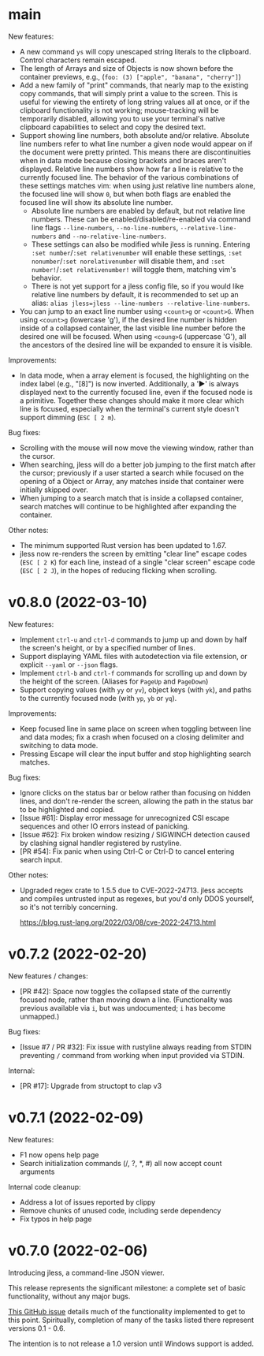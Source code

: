 main
====

New features:
- A new command `ys` will copy unescaped string literals to the
  clipboard. Control characters remain escaped.
- The length of Arrays and size of Objects is now shown before the
  container previews, e.g., (`foo: (3) ["apple", "banana", "cherry"]`)
- Add a new family of "print" commands, that nearly map to the existing
  copy commands, that will simply print a value to the screen. This is
  useful for viewing the entirety of long string values all at once, or
  if the clipboard functionality is not working; mouse-tracking will be
  temporarily disabled, allowing you to use your terminal's native
  clipboard capabilities to select and copy the desired text.
- Support showing line numbers, both absolute and/or relative. Absolute
  line numbers refer to what line number a given node would appear on if
  the document were pretty printed. This means there are discontinuities
  when in data mode because closing brackets and braces aren't
  displayed. Relative line numbers show how far a line is relative to
  the currently focused line. The behavior of the various combinations
  of these settings matches vim: when using just relative line numbers
  alone, the focused line will show `0`, but when both flags are enabled
  the focused line will show its absolute line number.
  - Absolute line numbers are enabled by default, but not relative line
    numbers. These can be enabled/disabled/re-enabled via command line
    flags `--line-numbers`, `--no-line-numbers`,
    `--relative-line-numbers` and `--no-relative-line-numbers`.
  - These settings can also be modified while jless is running. Entering
    `:set number`/`:set relativenumber` will enable these settings,
    `:set nonumber`/`:set norelativenumber` will disable them, and
    `:set number!`/`:set relativenumber!` will toggle them, matching
    vim's behavior.
  - There is not yet support for a jless config file, so if you would
    like relative line numbers by default, it is recommended to set up
    an alias: `alias jless=jless --line-numbers --relative-line-numbers`.
- You can jump to an exact line number using `<count>g` or `<count>G`.
  When using `<count>g` (lowercase 'g'), if the desired line number is
  hidden inside of a collapsed container, the last visible line number
  before the desired one will be focused. When using `<coung>G`
  (uppercase 'G'), all the ancestors of the desired line will be
  expanded to ensure it is visible.

Improvements:
- In data mode, when a array element is focused, the highlighting on the
  index label (e.g., "[8]") is now inverted. Additionally, a '▶' is
  always displayed next to the currently focused line, even if the
  focused node is a primitive. Together these changes should make it
  more clear which line is focused, especially when the terminal's
  current style doesn't support dimming (`ESC [ 2 m`).

Bug fixes:
- Scrolling with the mouse will now move the viewing window, rather than
  the cursor.
- When searching, jless will do a better job jumping to the first match
  after the cursor; previously if a user started a search while focused
  on the opening of a Object or Array, any matches inside that container
  were initially skipped over.
- When jumping to a search match that is inside a collapsed container,
  search matches will continue to be highlighted after expanding the
  container.

Other notes:
- The minimum supported Rust version has been updated to 1.67.
- jless now re-renders the screen by emitting "clear line" escape codes
  (`ESC [ 2 K`) for each line, instead of a single "clear screen" escape
  code (`ESC [ 2 J`), in the hopes of reducing flicking when scrolling.


v0.8.0 (2022-03-10)
===================

New features:
- Implement `ctrl-u` and `ctrl-d` commands to jump up and down by half
  the screen's height, or by a specified number of lines.
- Support displaying YAML files with autodetection via file extension,
  or explicit `--yaml` or `--json` flags.
- Implement `ctrl-b` and `ctrl-f` commands for scrolling up and down by
  the height of the screen. (Aliases for `PageUp` and `PageDown`)
- Support copying values (with `yy` or `yv`), object keys (with `yk`),
  and paths to the currently focused node (with `yp`, `yb` or `yq`).

Improvements:
- Keep focused line in same place on screen when toggling between line
  and data modes; fix a crash when focused on a closing delimiter and
  switching to data mode.
- Pressing Escape will clear the input buffer and stop highlighting
  search matches.

Bug fixes:
- Ignore clicks on the status bar or below rather than focusing on
  hidden lines, and don't re-render the screen, allowing the path in the
  status bar to be highlighted and copied.
- [Issue #61]: Display error message for unrecognized CSI escape
  sequences and other IO errors instead of panicking.
- [Issue #62]: Fix broken window resizing / SIGWINCH detection caused
  by clashing signal handler registered by rustyline.
- [PR #54]: Fix panic when using Ctrl-C or Ctrl-D to cancel entering
  search input.

Other notes:
- Upgraded regex crate to 1.5.5 due to CVE-2022-24713. jless accepts
  and compiles untrusted input as regexes, but you'd only DDOS yourself,
  so it's not terribly concerning.

  https://blog.rust-lang.org/2022/03/08/cve-2022-24713.html


v0.7.2 (2022-02-20)
==================

New features / changes:
- [PR #42]: Space now toggles the collapsed state of the currently focused
  node, rather than moving down a line. (Functionality was previous
  available via `i`, but was undocumented; `i` has become unmapped.)

Bug fixes:
- [Issue #7 / PR #32]: Fix issue with rustyline always reading from
  STDIN preventing `/` command from working when input provided via
  STDIN.

Internal:
- [PR #17]: Upgrade from structopt to clap v3


v0.7.1 (2022-02-09)
==================

New features:
- F1 now opens help page
- Search initialization commands (/, ?, *, #) all now accept count
  arguments

Internal code cleanup:
- Address a lot of issues reported by clippy
- Remove chunks of unused code, including serde dependency
- Fix typos in help page


v0.7.0 (2022-02-06)
==================

Introducing jless, a command-line JSON viewer.

This release represents the significant milestone: a complete set of basic
functionality, without any major bugs.

[This GitHub issue](https://github.com/PaulJuliusMartinez/jless/issues/1)
details much of the functionality implemented to get to this point.
Spiritually, completion of many of the tasks listed there represent versions
0.1 - 0.6.

The intention is to not release a 1.0 version until Windows support is added.
